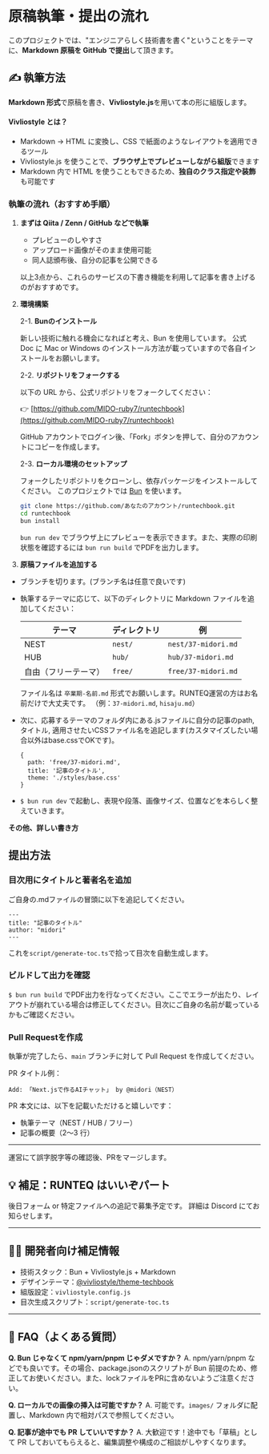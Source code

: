 # 原稿執筆・提出の流れ

このプロジェクトでは、"エンジニアらしく技術書を書く"ということをテーマに、**Markdown 原稿を GitHub で提出**して頂きます。

## ✍️ 執筆方法

**Markdown 形式**で原稿を書き、**Vivliostyle.js**を用いて本の形に組版します。

#### Vivliostyle とは？

- Markdown → HTML に変換し、CSS で紙面のようなレイアウトを適用できるツール
- Vivliostyle.js を使うことで、**ブラウザ上でプレビューしながら組版**できます
- Markdown 内で HTML を使うこともできるため、**独自のクラス指定や装飾**も可能です

### 執筆の流れ（おすすめ手順）

1. **まずは Qiita / Zenn / GitHub などで執筆**

   - プレビューのしやすさ
   - アップロード画像がそのまま使用可能
   - 同人誌頒布後、自分の記事を公開できる

   以上3点から、これらのサービスの下書き機能を利用して記事を書き上げるのがおすすめです。

2. **環境構築**

   2-1. **Bunのインストール**

   新しい技術に触れる機会になればと考え、Bun を使用しています。
   公式 Doc に Mac or Windows のインストール方法が載っていますので各自インストールをお願いします。

    2-2. **リポジトリをフォークする**

    以下の URL から、公式リポジトリをフォークしてください：

    👉 [https://github.com/MIDO-ruby7/runtechbook](https://github.com/MIDO-ruby7/runtechbook)

    GitHub アカウントでログイン後、「Fork」ボタンを押して、自分のアカウントにコピーを作成します。

    2-3. **ローカル環境のセットアップ**

    フォークしたリポジトリをクローンし、依存パッケージをインストールしてください。
    このプロジェクトでは [Bun](https://bun.sh/) を使います。

    ```bash
    git clone https://github.com/あなたのアカウント/runtechbook.git
    cd runtechbook
    bun install
    ```

     `bun run dev` でブラウザ上にプレビューを表示できます。また、実際の印刷状態を確認するには `bun run build` でPDFを出力します。


3. **原稿ファイルを追加する**

  - ブランチを切ります。(ブランチ名は任意で良いです)

  - 執筆するテーマに応じて、以下のディレクトリに Markdown ファイルを追加してください：

    | テーマ               | ディレクトリ                          | 例                  |
    | -------------------- | ------------------------------------- | ------------------- |
    | NEST                 | `nest/`                               | `nest/37-midori.md` |
    | HUB                  | `hub/`                                | `hub/37-midori.md`  |
    | 自由（フリーテーマ） | `free/`                               | `free/37-midori.md` |


    ファイル名は `卒業期-名前.md` 形式でお願いします。RUNTEQ運営の方はお名前だけで大丈夫です。
    （例：`37-midori.md`, `hisaju.md`）

  - 次に、応募するテーマのフォルダ内にある.jsファイルに自分の記事のpath, タイトル, 適用させたいCSSファイル名を追記します(カスタマイズしたい場合以外はbase.cssでOKです)。
    ```
    {
      path: 'free/37-midori.md',
      title: '記事のタイトル',
      theme: './styles/base.css'
    }
    ```

  - `$ bun run dev` で起動し、表現や段落、画像サイズ、位置などを本らしく整えていきます。

 **その他、詳しい書き方**

## 提出方法
### 目次用にタイトルと著者名を追加
ご自身の.mdファイルの冒頭に以下を追記してください。
```
---
title: "記事のタイトル"
author: "midori"
---

```
これを`script/generate-toc.ts`で拾って目次を自動生成します。

### ビルドして出力を確認
 `$ bun run build` でPDF出力を行なってください。ここでエラーが出たり、レイアウトが崩れている場合は修正してください。目次にご自身の名前が載っているかもご確認ください。

### Pull Requestを作成

執筆が完了したら、`main` ブランチに対して Pull Request を作成してください。

PR タイトル例：

```
Add: 「Next.jsで作るAIチャット」 by @midori（NEST）
```

PR 本文には、以下を記載いただけると嬉しいです：

- 執筆テーマ（NEST / HUB / フリー）
- 記事の概要（2〜3 行）

---

運営にて誤字脱字等の確認後、PRをマージします。

## 💡 補足：RUNTEQ はいいぞパート

後日フォーム or 特定ファイルへの追記で募集予定です。
詳細は Discord にてお知らせします。

---

## 🧑‍💻 開発者向け補足情報

- 技術スタック：Bun + Vivliostyle.js + Markdown
- デザインテーマ：[@vivliostyle/theme-techbook](https://github.com/vivliostyle/themes/tree/main/packages/theme-techbook)
- 組版設定：`vivliostyle.config.js`
- 目次生成スクリプト：`script/generate-toc.ts`

---

## 🧾 FAQ（よくある質問）

**Q. Bun じゃなくて npm/yarn/pnpm じゃダメですか？**
A. npm/yarn/pnpm などでも良いです。その場合、package.jsonのスクリプトが Bun 前提のため、修正してお使いください。また、lockファイルをPRに含めないようご注意ください。

**Q. ローカルでの画像の挿入は可能ですか？**
A. 可能です。`images/` フォルダに配置し、Markdown 内で相対パスで参照してください。

**Q. 記事が途中でも PR していいですか？**
A. 大歓迎です！途中でも「草稿」として PR しておいてもらえると、編集調整や構成のご相談がしやすくなります。
